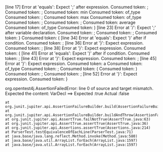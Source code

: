 [line 17] Error at 'equals': Expect ';' after expression.
Consumed token: ;
Consumed token: ;
Consumed token: min
Consumed token: of_type
Consumed token: ;
Consumed token: max
Consumed token: of_type
Consumed token: ;
Consumed token: ;
Consumed token: average
Consumed token: of_type
Consumed token: )
[line 23] Error at '/': Expect ';' after variable declaration.
Consumed token: ;
Consumed token: ;
Consumed token: }
Consumed token: (
[line 34] Error at 'equals': Expect ')' after if condition.
Consumed token: ;
[line 36] Error at '}': Expect expression.
Consumed token: ;
[line 38] Error at '}': Expect expression.
Consumed token: (
[line 41] Error at 'equals': Expect ')' after if condition.
Consumed token: ;
[line 43] Error at '}': Expect expression.
Consumed token: ;
[line 45] Error at '}': Expect expression.
Consumed token: a
Consumed token: of_type
Consumed token: ;
Consumed token: (
Consumed token: )
Consumed token: ;
Consumed token: ;
[line 52] Error at '}': Expect expression.
Consumed token: }

org.opentest4j.AssertionFailedError: line 0 of source and target mismatch. Expected the content: VarDecl ==> 
Expected :true
Actual   :false
<Click to see difference>


	at org.junit.jupiter.api.AssertionFailureBuilder.build(AssertionFailureBuilder.java:151)
	at org.junit.jupiter.api.AssertionFailureBuilder.buildAndThrow(AssertionFailureBuilder.java:132)
	at org.junit.jupiter.api.AssertTrue.failNotTrue(AssertTrue.java:63)
	at org.junit.jupiter.api.AssertTrue.assertTrue(AssertTrue.java:36)
	at org.junit.jupiter.api.Assertions.assertTrue(Assertions.java:214)
	at ParserTest.testEquivalenceOfEachLine(ParserTest.java:71)
	at java.base/java.lang.reflect.Method.invoke(Method.java:580)
	at java.base/java.util.ArrayList.forEach(ArrayList.java:1597)
	at java.base/java.util.ArrayList.forEach(ArrayList.java:1597)

